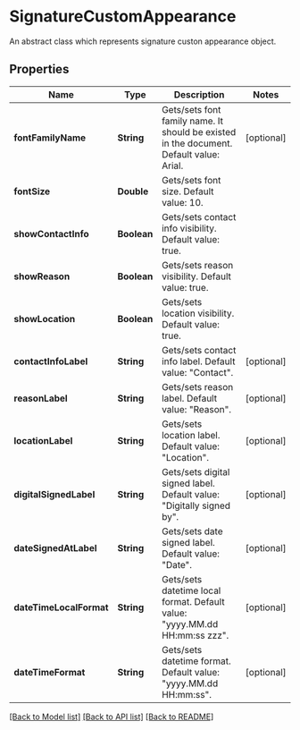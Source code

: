 ﻿
# SignatureCustomAppearance
An abstract class which represents signature custon appearance object.

## Properties
Name | Type | Description | Notes
------------ | ------------- | ------------- | -------------
**fontFamilyName** | **String** | Gets/sets font family name. It should be existed in the document. Default value: Arial. | [optional]
**fontSize** | **Double** | Gets/sets font size. Default value: 10. | 
**showContactInfo** | **Boolean** | Gets/sets contact info visibility. Default value: true. | 
**showReason** | **Boolean** | Gets/sets reason visibility. Default value: true. | 
**showLocation** | **Boolean** | Gets/sets location visibility. Default value: true. | 
**contactInfoLabel** | **String** | Gets/sets contact info label. Default value: "Contact". | [optional]
**reasonLabel** | **String** | Gets/sets reason label. Default value: "Reason". | [optional]
**locationLabel** | **String** | Gets/sets location label. Default value: "Location". | [optional]
**digitalSignedLabel** | **String** | Gets/sets digital signed label. Default value: "Digitally signed by". | [optional]
**dateSignedAtLabel** | **String** | Gets/sets date signed label. Default value: "Date". | [optional]
**dateTimeLocalFormat** | **String** | Gets/sets datetime local format. Default value: "yyyy.MM.dd HH:mm:ss zzz". | [optional]
**dateTimeFormat** | **String** | Gets/sets datetime format. Default value: "yyyy.MM.dd HH:mm:ss". | [optional]


[[Back to Model list]](../../README.md#documentation-for-models) [[Back to API list]](../../README.md#documentation-for-api-endpoints) [[Back to README]](../../README.md)


